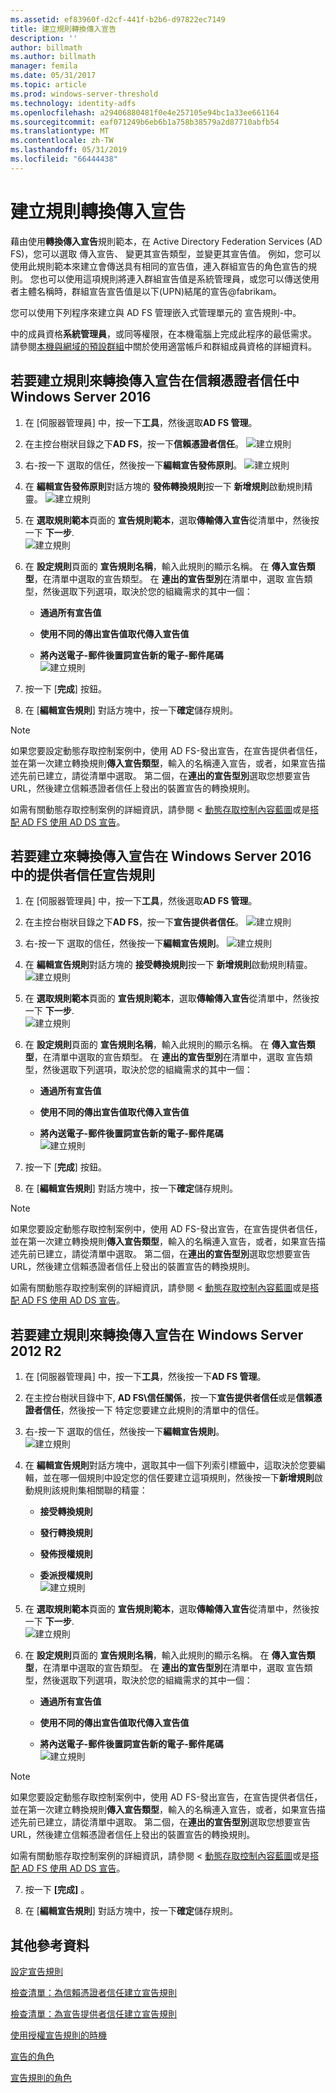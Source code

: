 ```yaml
---
ms.assetid: ef83960f-d2cf-441f-b2b6-d97822ec7149
title: 建立規則轉換傳入宣告
description: ''
author: billmath
ms.author: billmath
manager: femila
ms.date: 05/31/2017
ms.topic: article
ms.prod: windows-server-threshold
ms.technology: identity-adfs
ms.openlocfilehash: a29406880481f0e4e257105e94bc1a33ee661164
ms.sourcegitcommit: eaf071249b6eb6b1a758b38579a2d87710abfb54
ms.translationtype: MT
ms.contentlocale: zh-TW
ms.lasthandoff: 05/31/2019
ms.locfileid: "66444438"
---
```

# <a name="create-a-rule-to-transform-an-incoming-claim"></a>建立規則轉換傳入宣告


藉由使用**轉換傳入宣告**規則範本，在 Active Directory Federation Services \(AD FS\)，您可以選取 傳入宣告、 變更其宣告類型，並變更其宣告值。 例如，您可以使用此規則範本來建立會傳送具有相同的宣告值，連入群組宣告的角色宣告的規則。 您也可以使用這項規則將連入群組宣告值是系統管理員，或您可以傳送使用者主體名稱時，群組宣告宣告值是以下\(UPN\)結尾的宣告@fabrikam。  
  
您可以使用下列程序來建立與 AD FS 管理嵌入式管理單元的 宣告規則\-中。  
  
中的成員資格**系統管理員**，或同等權限，在本機電腦上完成此程序的最低需求。  請參閱[本機與網域的預設群組](https://go.microsoft.com/fwlink/?LinkId=83477)中關於使用適當帳戶和群組成員資格的詳細資料。 

## <a name="to-create-a-rule-to-transform-an-incoming-claim-on-a-relying-party-trust-in-windows-server-2016"></a>若要建立規則來轉換傳入宣告在信賴憑證者信任中 Windows Server 2016 

1.  在 [伺服器管理員] 中，按一下**工具**，然後選取**AD FS 管理**。  
  
2.  在主控台樹狀目錄之下**AD FS**，按一下**信賴憑證者信任**。 
![建立規則](media/Create-a-Rule-to-Pass-Through-or-Filter-an-Incoming-Claim/claimrule9.PNG)  
  
3.  右\-按一下 選取的信任，然後按一下**編輯宣告發佈原則**。
![建立規則](media/Create-a-Rule-to-Pass-Through-or-Filter-an-Incoming-Claim/claimrule10.PNG)   
  
4.  在 **編輯宣告發佈原則**對話方塊的 **發佈轉換規則**按一下 **新增規則**啟動規則精靈。 
![建立規則](media/Create-a-Rule-to-Pass-Through-or-Filter-an-Incoming-Claim/claimrule11.PNG)    

5.  在 **選取規則範本**頁面的 **宣告規則範本**，選取**傳輸傳入宣告**從清單中，然後按一下 **下一步**.  
![建立規則](media/Create-a-Rule-to-Transform-an-Incoming-Claim/transform3.PNG)      

6.  在 **設定規則**頁面的 **宣告規則名稱**，輸入此規則的顯示名稱。 在 **傳入宣告類型**，在清單中選取的宣告類型。 在 **連出的宣告型別**在清單中，選取 宣告類型，然後選取下列選項，取決於您的組織需求的其中一個：  
  
    -   **通過所有宣告值**  
  
    -   **使用不同的傳出宣告值取代傳入宣告值**  
  
    -   **將內送電子\-郵件後置詞宣告新的電子\-郵件尾碼**  
![建立規則](media/Create-a-Rule-to-Transform-an-Incoming-Claim/transform4.PNG)   

7.  按一下 [**完成**] 按鈕。  
  
8.  在 [**編輯宣告規則**] 對話方塊中，按一下**確定**儲存規則。
  
> [!NOTE]  
> 如果您要設定動態存取控制案例中，使用 AD FS\-發出宣告，在宣告提供者信任，並在第一次建立轉換規則**傳入宣告類型**，輸入的名稱連入宣告，或者，如果宣告描述先前已建立，請從清單中選取。 第二個，在**連出的宣告型別**選取您想要宣告 URL，然後建立信賴憑證者信任上發出的裝置宣告的轉換規則。  
>   
> 如需有關動態存取控制案例的詳細資訊，請參閱 <<c0> [ 動態存取控制內容藍圖](../../solution-guides/dynamic-access-control--scenario-overview.md)或是[搭配 AD FS 使用 AD DS 宣告](https://technet.microsoft.com/library/hh831504.aspx)。 

## <a name="to-create-a-rule-to-transform-an-incoming-claim-on-a-claims-provider-trust-in-windows-server-2016"></a>若要建立來轉換傳入宣告在 Windows Server 2016 中的提供者信任宣告規則 
  
1.  在 [伺服器管理員] 中，按一下**工具**，然後選取**AD FS 管理**。  
  
2.  在主控台樹狀目錄之下**AD FS**，按一下**宣告提供者信任**。 
![建立規則](media/Create-a-Rule-to-Pass-Through-or-Filter-an-Incoming-Claim/claimrule1.PNG)  
  
3.  右\-按一下 選取的信任，然後按一下**編輯宣告規則**。
![建立規則](media/Create-a-Rule-to-Pass-Through-or-Filter-an-Incoming-Claim/claimrule2.PNG)   
  
4.  在 **編輯宣告規則**對話方塊的 **接受轉換規則**按一下 **新增規則**啟動規則精靈。
![建立規則](media/Create-a-Rule-to-Pass-Through-or-Filter-an-Incoming-Claim/claimrule3.PNG)    

5.  在 **選取規則範本**頁面的 **宣告規則範本**，選取**傳輸傳入宣告**從清單中，然後按一下 **下一步**.  
![建立規則](media/Create-a-Rule-to-Transform-an-Incoming-Claim/transform3.PNG)      

6.  在 **設定規則**頁面的 **宣告規則名稱**，輸入此規則的顯示名稱。 在 **傳入宣告類型**，在清單中選取的宣告類型。 在 **連出的宣告型別**在清單中，選取 宣告類型，然後選取下列選項，取決於您的組織需求的其中一個：  
  
    -   **通過所有宣告值**  
  
    -   **使用不同的傳出宣告值取代傳入宣告值**  
  
    -   **將內送電子\-郵件後置詞宣告新的電子\-郵件尾碼**  
![建立規則](media/Create-a-Rule-to-Transform-an-Incoming-Claim/transform4.PNG)       

7.  按一下 [**完成**] 按鈕。  
  
8.  在 [**編輯宣告規則**] 對話方塊中，按一下**確定**儲存規則。  

> [!NOTE]  
> 如果您要設定動態存取控制案例中，使用 AD FS\-發出宣告，在宣告提供者信任，並在第一次建立轉換規則**傳入宣告類型**，輸入的名稱連入宣告，或者，如果宣告描述先前已建立，請從清單中選取。 第二個，在**連出的宣告型別**選取您想要宣告 URL，然後建立信賴憑證者信任上發出的裝置宣告的轉換規則。  
>   
> 如需有關動態存取控制案例的詳細資訊，請參閱 <<c0> [ 動態存取控制內容藍圖](../../solution-guides/dynamic-access-control--scenario-overview.md)或是[搭配 AD FS 使用 AD DS 宣告](https://technet.microsoft.com/library/hh831504.aspx)。   
  
## <a name="to-create-a-rule-to-transform-an-incoming-claim-in-windows-server-2012-r2"></a>若要建立規則來轉換傳入宣告在 Windows Server 2012 R2 
  
1.  在 [伺服器管理員] 中，按一下**工具**，然後按一下**AD FS 管理**。  
  
2.  在主控台樹狀目錄中下, **AD FS\\信任關係**，按一下**宣告提供者信任**或是**信賴憑證者信任**，然後按一下 特定您要建立此規則的清單中的信任。  
  
3.  右\-按一下 選取的信任，然後按一下**編輯宣告規則**。  
![建立規則](media/Create-a-Rule-to-Pass-Through-or-Filter-an-Incoming-Claim/claimrule6.PNG) 
  
4.  在 **編輯宣告規則**對話方塊中，選取其中一個下列索引標籤中，這取決於您要編輯，並在哪一個規則中設定您的信任要建立這項規則，然後按一下**新增規則**啟動規則該規則集相關聯的精靈：  
  
    -   **接受轉換規則**  
  
    -   **發行轉換規則**  
  
    -   **發佈授權規則**  
  
    -   **委派授權規則**  
![建立規則](media/Create-a-Rule-to-Permit-All-Users/permitall5.PNG)
  
5.  在 **選取規則範本**頁面的 **宣告規則範本**，選取**傳輸傳入宣告**從清單中，然後按一下 **下一步**.  
![建立規則](media/Create-a-Rule-to-Transform-an-Incoming-Claim/transform1.PNG)   

6.  在 **設定規則**頁面的 **宣告規則名稱**，輸入此規則的顯示名稱。 在 **傳入宣告類型**，在清單中選取的宣告類型。 在 **連出的宣告型別**在清單中，選取 宣告類型，然後選取下列選項，取決於您的組織需求的其中一個：  
  
    -   **通過所有宣告值**  
  
    -   **使用不同的傳出宣告值取代傳入宣告值**  
  
    -   **將內送電子\-郵件後置詞宣告新的電子\-郵件尾碼**  
![建立規則](media/Create-a-Rule-to-Transform-an-Incoming-Claim/transform2.PNG)  

> [!NOTE]  
> 如果您要設定動態存取控制案例中，使用 AD FS\-發出宣告，在宣告提供者信任，並在第一次建立轉換規則**傳入宣告類型**，輸入的名稱連入宣告，或者，如果宣告描述先前已建立，請從清單中選取。 第二個，在**連出的宣告型別**選取您想要宣告 URL，然後建立信賴憑證者信任上發出的裝置宣告的轉換規則。  
>   
> 如需有關動態存取控制案例的詳細資訊，請參閱 <<c0> [ 動態存取控制內容藍圖](../../solution-guides/dynamic-access-control--scenario-overview.md)或是[搭配 AD FS 使用 AD DS 宣告](https://technet.microsoft.com/library/hh831504.aspx)。  
  
7. 按一下 **[完成]** 。  
  
8. 在 [**編輯宣告規則**] 對話方塊中，按一下**確定**儲存規則。  

## <a name="additional-references"></a>其他參考資料 
[設定宣告規則](Configure-Claim-Rules.md)  
 
[檢查清單：為信賴憑證者信任建立宣告規則](https://technet.microsoft.com/library/ee913578.aspx)  

[檢查清單：為宣告提供者信任建立宣告規則](https://technet.microsoft.com/library/ee913564.aspx)  
  
[使用授權宣告規則的時機](../../ad-fs/technical-reference/When-to-Use-an-Authorization-Claim-Rule.md)  

[宣告的角色](../../ad-fs/technical-reference/The-Role-of-Claims.md)  
  
[宣告規則的角色](../../ad-fs/technical-reference/The-Role-of-Claim-Rules.md) 
